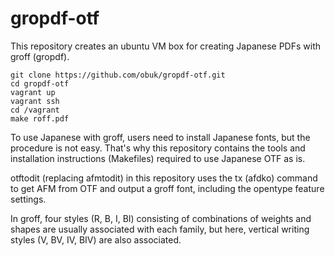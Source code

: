 # gropdf-otf

This repository creates an ubuntu VM box for creating Japanese PDFs
with groff (gropdf).

    git clone https://github.com/obuk/gropdf-otf.git
    cd gropdf-otf
    vagrant up
    vagrant ssh
    cd /vagrant
    make roff.pdf

To use Japanese with groff, users need to install Japanese fonts, but
the procedure is not easy.  That's why this repository contains the
tools and installation instructions (Makefiles) required to use
Japanese OTF as is.

otftodit (replacing afmtodit) in this repository uses the tx
(afdko) command to get AFM from OTF and output a groff font, including
the opentype feature settings.

In groff, four styles (R, B, I, BI) consisting of combinations of
weights and shapes are usually associated with each family, but here,
vertical writing styles (V, BV, IV, BIV) are also associated.

